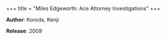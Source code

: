 +++
title = "Miles Edgeworth: Ace Attorney Investigations"
+++



**Author**: Koroda, Kenji

**Release**: 2009